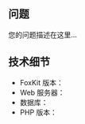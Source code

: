 <!--

提交问题之前，请尝试一些故障排除步骤：

- 开启 Debug 模式
- 验证服务器要求
- 禁用所有已安装的扩展
- 检查浏览器开发者控制台是否有错误

-->

## 问题

您的问题描述在这里...

## 技术细节

- FoxKit 版本：
- Web 服务器：
- 数据库：
- PHP 版本：

